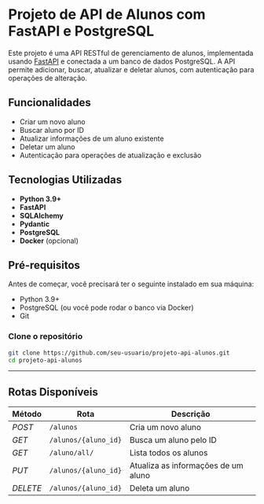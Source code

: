 # Projeto de API de Alunos com FastAPI e PostgreSQL

Este projeto é uma API RESTful de gerenciamento de alunos, implementada usando [FastAPI](https://fastapi.tiangolo.com/) e conectada a um banco de dados PostgreSQL. A API permite adicionar, buscar, atualizar e deletar alunos, com autenticação para operações de alteração.

## Funcionalidades

- Criar um novo aluno
- Buscar aluno por ID
- Atualizar informações de um aluno existente
- Deletar um aluno
- Autenticação para operações de atualização e exclusão

## Tecnologias Utilizadas

- **Python 3.9+**
- **FastAPI**
- **SQLAlchemy**
- **Pydantic**
- **PostgreSQL**
- **Docker** (opcional)
  
## Pré-requisitos

Antes de começar, você precisará ter o seguinte instalado em sua máquina:

- Python 3.9+
- PostgreSQL (ou você pode rodar o banco via Docker)
- Git

### Clone o repositório

```bash
git clone https://github.com/seu-usuario/projeto-api-alunos.git
cd projeto-api-alunos
```


---
## Rotas Disponíveis

| Método   | Rota	                 | Descrição                           
|----------|-----------------------|-------------------------------------|
| _POST_   | `/alunos`             | Cria um novo aluno                  |
| _GET_    | `/alunos/{aluno_id}`  | Busca um aluno pelo ID              |
| _GET_    | `/aluno/all/`         | Lista todos os alunos
| _PUT_    | `/alunos/{aluno_id}`  | Atualiza as informações de um aluno |
| _DELETE_ | `/alunos/{aluno_id}`  | Deleta um aluno                     |
